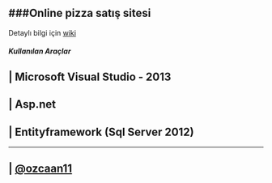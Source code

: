 ###Online pizza satış sitesi
--------------

Detaylı bilgi için [wiki](../../wiki)


##### Kullanılan Araçlar

| Microsoft Visual Studio - 2013
----

| Asp.net 
---- 

| Entityframework (Sql Server 2012)
----

---------------

| [@ozcaan11](https://twitter.com/ozcaan11)
----
